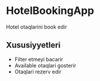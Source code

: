 # HotelBookingApp
Hotel otaqlarini book edir
## Xususiyyetleri

- Filter etmeyi bacarir
- Available otaqlari gosterir 
- Otaqlari rezerv edir
